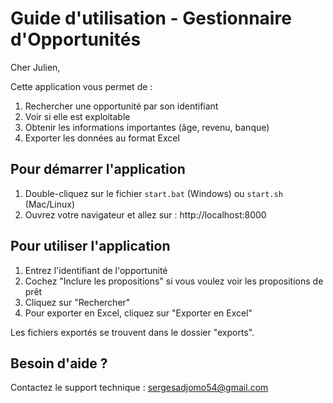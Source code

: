 # Guide d'utilisation - Gestionnaire d'Opportunités

Cher Julien,

Cette application vous permet de :
1. Rechercher une opportunité par son identifiant
2. Voir si elle est exploitable
3. Obtenir les informations importantes (âge, revenu, banque)
4. Exporter les données au format Excel

## Pour démarrer l'application

1. Double-cliquez sur le fichier `start.bat` (Windows) ou `start.sh` (Mac/Linux)
2. Ouvrez votre navigateur et allez sur : http://localhost:8000

## Pour utiliser l'application

1. Entrez l'identifiant de l'opportunité
2. Cochez "Inclure les propositions" si vous voulez voir les propositions de prêt
3. Cliquez sur "Rechercher"
4. Pour exporter en Excel, cliquez sur "Exporter en Excel"

Les fichiers exportés se trouvent dans le dossier "exports".

## Besoin d'aide ?
Contactez le support technique : sergesadjomo54@gmail.com